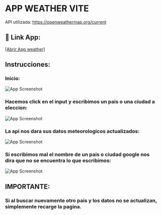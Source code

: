 
# APP WEATHER VITE

API utilizada: https://openweathermap.org/current









## 🔗 Link App:
[[Abrir App weather]](https://tobiassl.github.io/APP-WEATHER-REACT-VITE/)

## Instrucciones:

### Inicio:

![App Screenshot](https://dochub.com/tobiaspotel/DL7JlEGV13yllG0RrWe0oa/desktop-screenshot-2022-12-08-18-40-05-41-png)

### Hacemos click en el input y escribimos un pais o una ciudad a eleccion:

![App Screenshot](https://dochub.com/tobiaspotel/ALzmZB7wM1jAAd2wX8J560/desktop-screenshot-2022-12-08-18-40-31-40-png)


### La api nos dara sus datos meteorologicos actualizados:

![App Screenshot](https://dochub.com/tobiaspotel/275eAYrVo39d1L6VzXnBNQ/desktop-screenshot-2022-12-08-18-41-00-46-png)


### Si escribimos mal el nombre de un pais o ciudad google nos dira que no se encuentra lo que escribimos:

![App Screenshot](https://dochub.com/tobiaspotel/dPB1mkMKO5LAM2jwEOjyzD/desktop-screenshot-2022-12-08-18-42-51-35-png)


## IMPORTANTE:

### Si al buscar nuevamente otro pais y los datos no se actualizan, simplemente recarge la pagina. 



